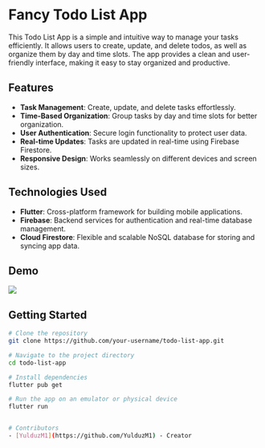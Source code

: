 # Fancy Todo List App

This Todo List App is a simple and intuitive way to manage your tasks efficiently. It allows users to create, update, and delete todos, as well as organize them by day and time slots. The app provides a clean and user-friendly interface, making it easy to stay organized and productive.

## Features

- **Task Management**: Create, update, and delete tasks effortlessly.
- **Time-Based Organization**: Group tasks by day and time slots for better organization.
- **User Authentication**: Secure login functionality to protect user data.
- **Real-time Updates**: Tasks are updated in real-time using Firebase Firestore.
- **Responsive Design**: Works seamlessly on different devices and screen sizes.

## Technologies Used

- **Flutter**: Cross-platform framework for building mobile applications.
- **Firebase**: Backend services for authentication and real-time database management.
- **Cloud Firestore**: Flexible and scalable NoSQL database for storing and syncing app data.

## Demo
<img src="https://imgur.com/a/08Z6iyM.gif"/>


## Getting Started

```bash
# Clone the repository
git clone https://github.com/your-username/todo-list-app.git

# Navigate to the project directory
cd todo-list-app

# Install dependencies
flutter pub get

# Run the app on an emulator or physical device
flutter run


# Contributors
- [YulduzM1](https://github.com/YulduzM1) - Creator
